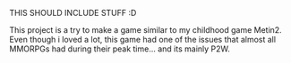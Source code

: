 THIS SHOULD INCLUDE STUFF :D

This project is a try to make a game similar to my childhood game Metin2. Even though i loved a lot, this game had one of the issues that almost all MMORPGs had during their peak time... and its mainly P2W.
